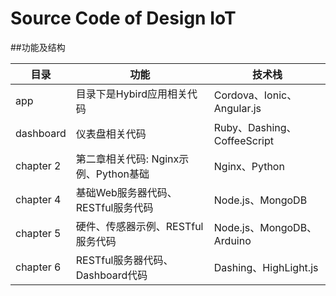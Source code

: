 # Source Code of Design IoT


##功能及结构

目录       | 功能                              | 技术栈
----------|-----------------------------------|------
app       | 目录下是Hybird应用相关代码           | Cordova、Ionic、Angular.js
dashboard | 仪表盘相关代码                      | Ruby、Dashing、CoffeeScript
chapter 2 | 第二章相关代码: Nginx示例、Python基础 | Nginx、Python
chapter 4 | 基础Web服务器代码、RESTful服务代码    | Node.js、MongoDB
chapter 5 | 硬件、传感器示例、RESTful服务代码     | Node.js、MongoDB、Arduino
chapter 6 | RESTful服务器代码、Dashboard代码     | Dashing、HighLight.js
